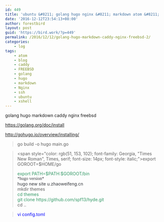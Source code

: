 ```yaml
---
id: 449
title: 'ubuntu &#8211; golang hugo nginx &#8211; markdown atom &#8211; ssh xshell'
date: '2016-12-12T23:54:13+08:00'
author: forestbird
layout: post
guid: 'https://bird.work/?p=449'
permalink: /2016/12/12/golang-hugo-markdown-caddy-nginx-freebsd-2/
categories:
    - log
tags:
    - atom
    - blog
    - caddy
    - FREEBSD
    - golang
    - hugo
    - markdown
    - Nginx
    - ssh
    - ubuntu
    - xshell
---
```


golang hugo markdown caddy nginx freebsd

https://golang.org/doc/install

http://gohugo.io/overview/installing/

> go build -o hugo main.go

> <span style="color: rgb(51, 153, 102); font-family: Georgia, "Times New Roman", Times, serif; font-size: 14px; font-style: italic;">export GOROOT=$HOME/go</span>
> 
> <div style="margin: 0px; padding: 0px; color: rgb(53, 56, 61); font-family: Georgia, "Times New Roman", Times, serif; font-size: 14px; font-style: italic;"><span style="margin: 0px; padding: 0px; color: rgb(51, 153, 102);">export PATH=$PATH:$GOROOT/bin</span></div><div style="margin: 0px; padding: 0px;"><font color="#35383d" face="Georgia, Times New Roman, Times, serif"><span style="font-size: 14px;">*hugo version*</span></font></div><div style="margin: 0px; padding: 0px;"><span style="color: rgb(53, 56, 61); font-family: Georgia, "Times New Roman", Times, serif; font-size: 14px; font-style: italic; background-color: rgb(236, 246, 248);">hugo new site u.zhaoweifeng.cn</span></div><div style="margin: 0px; padding: 0px;">mkdir themes</div><div style="margin: 0px; padding: 0px;"><span style="color: rgb(51, 153, 102); font-family: Georgia, "Times New Roman", Times, serif; font-size: 14px; font-style: italic; background-color: rgb(236, 246, 248);">cd themes</span></div><div style="margin: 0px; padding: 0px;"><span style="color: rgb(51, 153, 102); font-family: Georgia, "Times New Roman", Times, serif; font-size: 14px; font-style: italic; background-color: rgb(236, 246, 248);">git clone https://github.com/spf13/hyde.git</span></div><div style="margin: 0px; padding: 0px;">cd ..</div>

> <span style="color: rgb(0, 0, 255);">vi config.toml</span>